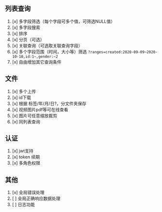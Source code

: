 ## 列表查询
1. [x] 多字段筛选（每个字段可多个值，可筛选NULL值）
2. [x] 多字段搜索
3. [x] 排序
4. [x] 分页（可选）
5. [x] 关联查询（可选取关联查询字段）
6. [x] 多个字段范围（时间，大小等）筛选 `?ranges=created:2020-09-09~2020-10-10,id:1~,gender:~2`
7. [x] 自由增加其它查询条件


## 文件
1. [x] 多个上传
3. [x] id下载
4. [x] 根据 标签/年/月/日?，分文件夹保存
5. [x] 视频图片pdf等可在线查看
6. [x] 图片可任意缩放裁剪
7. [x] 同列表查询

## 认证
1. [x] jwt支持
2. [x] token 续期
3. [x] 多角色权限

## 其他
1. [x] 全局错误处理
2. [ ] 全局正确响应数据处理
3. [ ] 日志功能
